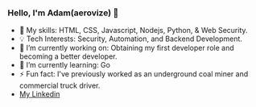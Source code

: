 ### Hello, I'm Adam(aerovize) 👋


- :wrench: My skills: HTML, CSS, Javascript, Nodejs, Python, & Web Security.
- :bulb: Tech Interests: Security, Automation, and Backend Development.
- 🔭 I’m currently working on: Obtaining my first developer role and becoming a better developer.
- 🌱 I’m currently learning: Go
- ⚡ Fun fact: I've previously worked as an underground coal miner and commercial truck driver.
- [My Linkedin](www.linkedin.com/in/aweisend)
